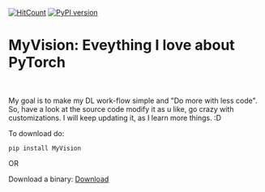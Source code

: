 [![HitCount](http://hits.dwyl.com/Abhiswain97/MyVision.svg)](http://hits.dwyl.com/Abhiswain97/MyVision)
[![PyPI version](https://badge.fury.io/py/MyVision.svg)](https://badge.fury.io/py/MyVision)

# MyVision: Eveything I love about PyTorch
<br>

My goal is to make my DL work-flow simple and "Do more with less code".
So, have a look at the source code modify it as u like, go crazy with customizations.
I will keep updating it, as I learn more things. :D 

To download do: 
```
pip install MyVision
```

OR 

Download a binary: [Download](https://github.com/Abhiswain97/MyVision/releases)

